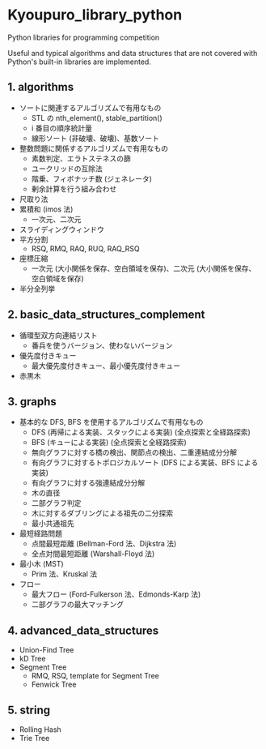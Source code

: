 # Kyoupuro_library_python
Python libraries for programming competition

Useful and typical algorithms and data structures that are not covered with Python's built-in libraries are implemented.


## 1. algorithms
- ソートに関連するアルゴリズムで有用なもの
  - STL の nth_element(), stable_partition()
  - i 番目の順序統計量
  - 線形ソート (非破壊、破壊)、基数ソート
- 整数問題に関係するアルゴリズムで有用なもの
  - 素数判定、エラトステネスの篩
  - ユークリッドの互除法
  - 階乗、フィボナッチ数 (ジェネレータ)
  - 剰余計算を行う組み合わせ
- 尺取り法
- 累積和 (imos 法)
  - 一次元、二次元
- スライディングウィンドウ
- 平方分割
  - RSQ, RMQ, RAQ, RUQ, RAQ_RSQ
- 座標圧縮
  - 一次元 (大小関係を保存、空白領域を保存)、二次元 (大小関係を保存、空白領域を保存)
- 半分全列挙

## 2. basic_data_structures_complement
- 循環型双方向連結リスト
  - 番兵を使うバージョン、使わないバージョン
- 優先度付きキュー
  - 最大優先度付きキュー、最小優先度付きキュー
- 赤黒木

## 3. graphs
- 基本的な DFS, BFS を使用するアルゴリズムで有用なもの
  - DFS (再帰による実装、スタックによる実装) (全点探索と全経路探索)
  - BFS (キューによる実装) (全点探索と全経路探索)
  - 無向グラフに対する橋の検出、関節点の検出、二重連結成分分解
  - 有向グラフに対するトポロジカルソート (DFS による実装、BFS による実装)
  - 有向グラフに対する強連結成分分解
  - 木の直径
  - 二部グラフ判定
  - 木に対するダブリングによる祖先の二分探索
  - 最小共通祖先
- 最短経路問題
  - 点間最短距離 (Bellman-Ford 法、Dijkstra 法)
  - 全点対間最短距離 (Warshall-Floyd 法)
- 最小木 (MST)
  - Prim 法、Kruskal 法
- フロー
  - 最大フロー (Ford-Fulkerson 法、Edmonds-Karp 法)
  - 二部グラフの最大マッチング

## 4. advanced_data_structures
- Union-Find Tree
- kD Tree
- Segment Tree
  - RMQ, RSQ, template for Segment Tree
  - Fenwick Tree

## 5. string
- Rolling Hash
- Trie Tree
